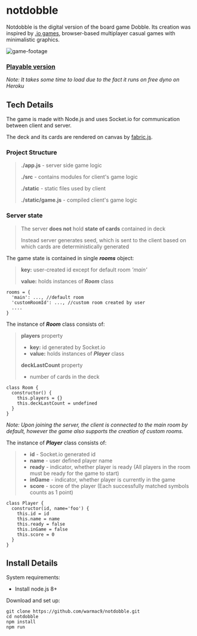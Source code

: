# notdobble
Notdobble is the digital version of the board game Dobble. Its creation was inspired by [.io games](https://iogames.space/), browser-based multiplayer casual games with minimalistic graphics.

![game-footage](https://user-images.githubusercontent.com/19654413/165942140-89e98ae9-4ecf-49be-b166-e96cb8e87ec3.gif)

### [Playable version](https://notadobble.herokuapp.com/)
*Note: It takes some time to load due to the fact it runs on free dyno on Heroku*

## Tech Details

The game is made with Node.js and uses Socket.io for communication between client and server.

The deck and its cards are rendered on canvas by [fabric.js](http://fabricjs.com/).

### Project Structure

> **./app.js** - server side game logic
>
> **./src** - contains modules for client's game logic 
>
> **./static** - static files used by client 
>
> **./static/game.js** - compiled client's game logic

### Server state

> The server **does not** hold **state of cards** contained in deck
>
> Instead server generates seed, which is sent to the client based on which cards are deterministically generated

The game state is contained in single ***rooms*** object:
> **key:** user-created id except for default room *'main'*
> 
> **value:** holds instances of ***Room*** class

```
rooms = {
  'main': ..., //default room
  'customRoomId': ..., //custom room created by user
  ....
}
```

The instance of ***Room*** class consists of:
> **players** property
> - **key:** id generated by Socket.io
> - **value:** holds instances of ***Player*** class
> 
> **deckLastCount** property
> - number of cards in the deck

```
class Room {
  constructor() {
    this.players = {}
    this.deckLastCount = undefined
  }
}
```

*Note: Upon joining the server, the client is connected to the main room by default, however the game also supports the creation of custom rooms.*

The instance of ***Player*** class consists of:
> - **id** - Socket.io generated id
> - **name** - user defined player name
> - **ready** - indicator, whether player is ready (All players in the room must be ready for the game to start)
> - **inGame** - indicator, whether player is currently in the game
> - **score** - score of the player (Each successfully matched symbols counts as 1 point)

```
class Player {
  constructor(id, name='foo') {
    this.id = id
    this.name = name
    this.ready = false
    this.inGame = false
    this.score = 0
  }
}
```

## Install Details

System requirements:
- Install node.js 8+

Download and set up:

```
git clone https://github.com/warmac9/notdobble.git
cd notdobble
npm install
npm run
```
